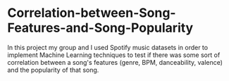 # Correlation-between-Song-Features-and-Song-Popularity
In this project my group and I used Spotify music datasets in order to implement Machine Learning techniques to test if there was some sort of correlation between a song's features (genre, BPM, danceability, valence) and the popularity of that song. 
